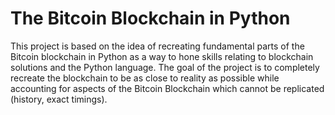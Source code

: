 # The Bitcoin Blockchain in Python
This project is based on the idea of recreating fundamental parts of the Bitcoin blockchain in Python as a way to hone skills relating to blockchain solutions and the Python language. The goal of the project is to completely recreate the blockchain to be as close to reality as possible while accounting for aspects of the Bitcoin Blockchain which cannot be replicated (history, exact timings).
